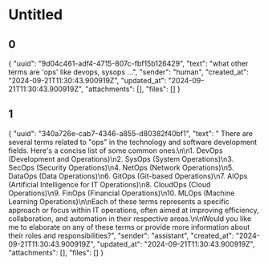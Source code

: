 # Untitled

## 0

{
  "uuid": "9d04c461-adf4-4715-807c-fbf15b126429",
  "text": "what other terms are 'ops' like devops, sysops ...",
  "sender": "human",
  "created_at": "2024-09-21T11:30:43.900919Z",
  "updated_at": "2024-09-21T11:30:43.900919Z",
  "attachments": [],
  "files": []
}

## 1

{
  "uuid": "340a726e-cab7-4346-a855-d80382f40bf1",
  "text": " There are several terms related to \"ops\" in the technology and software development fields. Here's a concise list of some common ones:\n\n1. DevOps (Development and Operations)\n2. SysOps (System Operations)\n3. SecOps (Security Operations)\n4. NetOps (Network Operations)\n5. DataOps (Data Operations)\n6. GitOps (Git-based Operations)\n7. AIOps (Artificial Intelligence for IT Operations)\n8. CloudOps (Cloud Operations)\n9. FinOps (Financial Operations)\n10. MLOps (Machine Learning Operations)\n\nEach of these terms represents a specific approach or focus within IT operations, often aimed at improving efficiency, collaboration, and automation in their respective areas.\n\nWould you like me to elaborate on any of these terms or provide more information about their roles and responsibilities?",
  "sender": "assistant",
  "created_at": "2024-09-21T11:30:43.900919Z",
  "updated_at": "2024-09-21T11:30:43.900919Z",
  "attachments": [],
  "files": []
}
